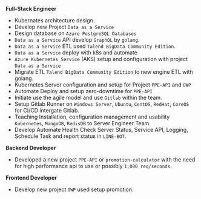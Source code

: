 **Full-Stack Engineer**
- Kubernates architecture design.
- Develop new Project `Data as a Service`
- Design database on `Azure PostgreSQL Databases`
- `Data as a Service` API develop `GraphQL` by `golang`.
- `Data as a Service` ETL used `Talend BigData Community Edition`.
- `Data as a Service` deploy with k8s and automate
- `Azure Kubernetes Service` (AKS) setup and configuration with project `Data as a Service`
- Migrate ETL `Talend BigData Community Edition` to new engine ETL with golang.
- Kubernetes Server configuration and setup for Project `PPE-API` and `GWP`
- Automate Deploy and setup zero-downtime for `PPE-API`
- Initiate use the agile model and use `Gitlab` within the team.
- Setup Gitlab Runner on `Windows Server`, `Ubuntu`, `CentOS`, `RedHat`, `CoreOS` for CI/CD intergate Gitlab.
- Teaching Installation, configuration management and usability `Kubernetes`, `MongoDB`, `RedisDB` to Server Engineer Team.
- Develop Automate Health Check Server Status, Service API, Logging, Schedule Task and report status in `LINE-BOT`.

**Backend Developer**
- Developed a new project `PPE-API` or `promotion-calculator` with the need for high performance api to use or possibly `1,000 req/seconds`.

**Frontend Developer**
- Develop new project `GWP` used setup promotion.
